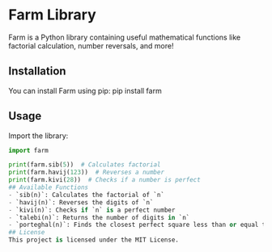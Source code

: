 # Farm Library
Farm is a Python library containing useful mathematical functions like factorial calculation, number reversals, and more!
## Installation
You can install Farm using pip:
pip install farm
## Usage

Import the library:
```python
import farm

print(farm.sib(5))  # Calculates factorial
print(farm.havij(123))  # Reverses a number
print(farm.kivi(28))  # Checks if a number is perfect
## Available Functions
- `sib(n)`: Calculates the factorial of `n`
- `havij(n)`: Reverses the digits of `n`
- `kivi(n)`: Checks if `n` is a perfect number
- `talebi(n)`: Returns the number of digits in `n`
- `porteghal(n)`: Finds the closest perfect square less than or equal to `n`
## License
This project is licensed under the MIT License.
